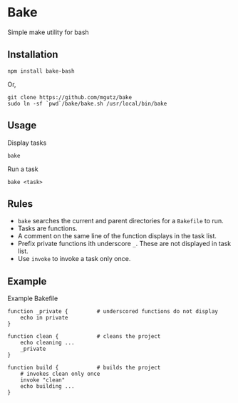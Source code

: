 # Bake

Simple make utility for bash


## Installation

    npm install bake-bash

Or,

    git clone https://github.com/mgutz/bake
    sudo ln -sf `pwd`/bake/bake.sh /usr/local/bin/bake

## Usage

Display tasks

    bake

Run a task

    bake <task>

## Rules

* `bake` searches the current and parent directories for a  `Bakefile` to run.
* Tasks are functions.
* A comment on the same line of the function displays in the task list.
* Prefix private functions ith underscore `_`. These are not displayed in task list.
* Use `invoke` to invoke a task only once.

## Example

Example Bakefile

    function _private {         # underscored functions do not display
        echo in private
    }

    function clean {            # cleans the project
        echo cleaning ...
        _private
    }

    function build {            # builds the project
        # invokes clean only once
        invoke "clean"
        echo building ...
    }



